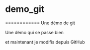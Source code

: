 # demo_git
============
Une démo de git

Une démo qui se passe bien

et maintenant je modifis depuis GitHub 
